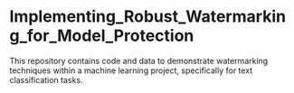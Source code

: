 # Implementing_Robust_Watermarking_for_Model_Protection
This repository contains code and data to demonstrate watermarking techniques within a machine learning project, specifically for text classification tasks.
